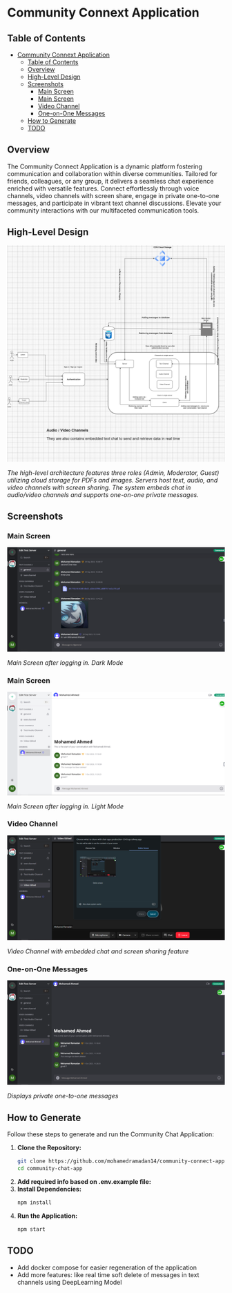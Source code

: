 # Community Connext Application

## Table of Contents
- [Community Connext Application](#community-connext-application)
  - [Table of Contents](#table-of-contents)
  - [Overview](#overview)
  - [High-Level Design](#high-level-design)
  - [Screenshots](#screenshots)
    - [Main Screen](#main-screen)
    - [Main Screen](#main-screen-1)
    - [Video Channel](#video-channel)
    - [One-on-One Messages](#one-on-one-messages)
  - [How to Generate](#how-to-generate)
  - [TODO](#todo)

## Overview

The Community Connect Application is a dynamic platform fostering communication and collaboration within diverse communities. Tailored for friends, colleagues, or any group, it delivers a seamless chat experience enriched with versatile features. Connect effortlessly through voice channels, video channels with screen share, engage in private one-to-one messages, and participate in vibrant text channel discussions. Elevate your community interactions with our multifaceted communication tools.
## High-Level Design

![High-Level Design](./images/community-connect-app.drawio.png)

*The high-level architecture features three roles (Admin, Moderator, Guest) utilizing cloud storage for PDFs and images. Servers host text, audio, and video channels with screen sharing. The system embeds chat in audio/video channels and supports one-on-one private messages.*

## Screenshots

### Main Screen
![Main Screen (Dark Mode)](./images/screen_shot_1.png)

*Main Screen after logging in. Dark Mode*

### Main Screen
![Main Screen (Light Mode)](./images/screen_shot_4.png)

*Main Screen after logging in. Light Mode*

### Video Channel
![Video Channel](./images/screen_shot_2.png)

*Video Channel with embedded chat and screen sharing feature*

### One-on-One Messages
![Private One-on-One Message](./images/screen_shot_3.png)

*Displays private one-to-one messages*

## How to Generate

Follow these steps to generate and run the Community Chat Application:

1. **Clone the Repository:**
   ```bash
   git clone https://github.com/mohamedramadan14/community-connect-app.git
   cd community-chat-app
   ```
2. **Add required info based on .env.example file:**
4. **Install Dependencies:**
   ```bash
   npm install
   ```
5. **Run the Application:**
   ```bash
   npm start
   ```

## TODO

- Add docker compose for easier regeneration of the application
- Add more features: like real time soft delete of messages in text channels using DeepLearning Model    
